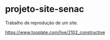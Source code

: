 # projeto-site-senac
Trabalho de reprodução de um site.

https://www.tooplate.com/live/2102_constructive
